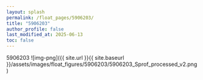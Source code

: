```yaml
---
layout: splash
permalink: /float_pages/5906203/
title: "5906203"
author_profile: false
last_modified_at: 2025-06-13
toc: false
---
```

 
5906203
![img-png]({{ site.url }}{{ site.baseurl }}/assets/images/float_figures/5906203/5906203_Sprof_processed_v2.png)